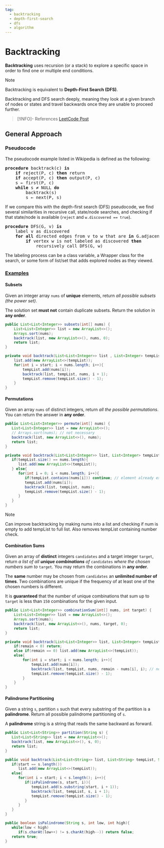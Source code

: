 ```yaml
---
tag:
  - backtracking
  - depth-first-search
  - dfs
  - algorithm
---
```


# Backtracking
**Backtracking** uses recursion (or a stack) to explore a specific space in order to find one or multiple end conditions.

> [!NOTE]
> Backtracking is equivalent to **Depth-First Search (DFS)**.

Backtracking and DFS search deeply, meaning they look at a given branch of nodes or states and travel backwards once they are unable to proceed further.

> [!INFO]- References
> [LeetCode Post](https://leetcode.com/problems/permutations/discuss/18239/A-general-approach-to-backtracking-questions-in-Java-(Subsets-Permutations-Combination-Sum-Palindrome-Partioning))

## General Approach
### Pseudocode
The pseudocode example listed in Wikipedia is defined as the following:

<pre>
<b>procedure</b> backtrack(c) <b>is</b>
    <b>if</b> reject(P, c) <b>then</b> return
    <b>if</b> accept(P, c) <b>then</b> output(P, c)
    s ← first(P, c)
    <b>while</b> s ≠ NULL <b>do</b>
        backtrack(s)
        s ← next(P, s)
</pre>

If we compare this with the depth-first search (DFS) pseudocode, we find several similarities in recursive call, state/node searches, and checking if that state/node is available (`reject` and `w.discovered == true`).

<pre>
<b>procedure</b> DFS(G, v) <b>is</b>
    label v as discovered
    <b>for all</b> directed edges from v to w that are <b>in</b> G.adjacentEdges(v) <b>do</b>
        <b>if</b> vertex w is not labeled as discovered <b>then</b>
            recursively call DFS(G, w)
</pre>

The labeling process can be a class variable, a Wrapper class for the search, or some form of list/set that adds explored nodes as they viewed.

### [Examples](https://leetcode.com/problems/permutations/discuss/18239/A-general-approach-to-backtracking-questions-in-Java-(Subsets-Permutations-Combination-Sum-Palindrome-Partioning))
#### Subsets
Given an integer array `nums` of **unique** elements, return _all possible subsets (the power set)_.

The solution set **must not** contain duplicate subsets. Return the solution in **any order**.

```java
public List<List<Integer>> subsets(int[] nums) {
    List<List<Integer>> list = new ArrayList<>();
    Arrays.sort(nums);
    backtrack(list, new ArrayList<>(), nums, 0);
    return list;
}

private void backtrack(List<List<Integer>> list , List<Integer> tempList, int [] nums, int start){
    list.add(new ArrayList<>(tempList));
    for(int i = start; i < nums.length; i++){
        tempList.add(nums[i]);
        backtrack(list, tempList, nums, i + 1);
        tempList.remove(tempList.size() - 1);
    }
}
```

#### Permutations
Given an array `nums` of distinct integers, return _all the possible permutations_. You can return the answer in **any order**.

```java
public List<List<Integer>> permute(int[] nums) {
   List<List<Integer>> list = new ArrayList<>();
   // Arrays.sort(nums); // not necessary
   backtrack(list, new ArrayList<>(), nums);
   return list;
}

private void backtrack(List<List<Integer>> list, List<Integer> tempList, int [] nums){
   if(tempList.size() == nums.length){
      list.add(new ArrayList<>(tempList));
   } else{
      for(int i = 0; i < nums.length; i++){ 
         if(tempList.contains(nums[i])) continue; // element already exists, skip
         tempList.add(nums[i]);
         backtrack(list, tempList, nums);
         tempList.remove(tempList.size() - 1);
      }
   }
} 
```

> [!NOTE]
> Can improve backtracking by making nums into a list and checking if num is empty to add tempList to full list. Also removes tempList containing number check.

#### Combination Sums
Given an array of **distinct** integers `candidates` and a target integer `target`, return _a list of all **unique combinations** of_ `candidates` _where the chosen numbers sum to_ `target`_._ You may return the combinations in **any order**.

The **same** number may be chosen from `candidates` an **unlimited number of times**. Two combinations are unique if the frequency of at least one of the chosen numbers is different.

It is **guaranteed** that the number of unique combinations that sum up to `target` is less than `150` combinations for the given input.

```java
public List<List<Integer>> combinationSum(int[] nums, int target) {
    List<List<Integer>> list = new ArrayList<>();
    Arrays.sort(nums);
    backtrack(list, new ArrayList<>(), nums, target, 0);
    return list;
}

private void backtrack(List<List<Integer>> list, List<Integer> tempList, int [] nums, int remain, int start){
    if(remain < 0) return;
    else if(remain == 0) list.add(new ArrayList<>(tempList));
    else{ 
        for(int i = start; i < nums.length; i++){
            tempList.add(nums[i]);
            backtrack(list, tempList, nums, remain - nums[i], i); // not i + 1 because we can reuse same elements
            tempList.remove(tempList.size() - 1);
        }
    }
}
```

#### Palindrome Partitioning
Given a string `s`, partition `s` such that every substring of the partition is a **palindrome**. Return all possible palindrome partitioning of `s`.

A **palindrome** string is a string that reads the same backward as forward.

```Java
public List<List<String>> partition(String s) {
   List<List<String>> list = new ArrayList<>();
   backtrack(list, new ArrayList<>(), s, 0);
   return list;
}

public void backtrack(List<List<String>> list, List<String> tempList, String s, int start){
   if(start == s.length())
      list.add(new ArrayList<>(tempList));
   else{
      for(int i = start; i < s.length(); i++){
         if(isPalindrome(s, start, i)){
            tempList.add(s.substring(start, i + 1));
            backtrack(list, tempList, s, i + 1);
            tempList.remove(tempList.size() - 1);
         }
      }
   }
}

public boolean isPalindrome(String s, int low, int high){
   while(low < high)
      if(s.charAt(low++) != s.charAt(high--)) return false;
   return true;
} 
```
